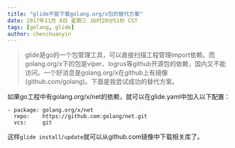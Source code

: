```yaml
---
title: "glide不能下载golang.org/x包的替代方案"
date: 2017年11月 8日 星期三 16时20分51秒 CST
tags: [golang, glide]
author: chenchuanyin
---
```


> glide是go的一个包管理工具，可以直接扫描工程管理import依赖。而golang.org/x下的包是viper、logrus等github开源包的依赖，国内又不能访问。一个好消息是golang.org/x在github上有镜像(github.com/golang)。下面是我尝试成功的替代方案。

如果go工程中有golang.org/x/net的依赖，就可以在glide.yaml中加入以下配置：
```code
- package: golang.org/x/net
  repo:    https://github.com:golang/net.git
  vcs:     git
```
这样`glide install/update`就可以从github.com镜像中下载相关库了。
